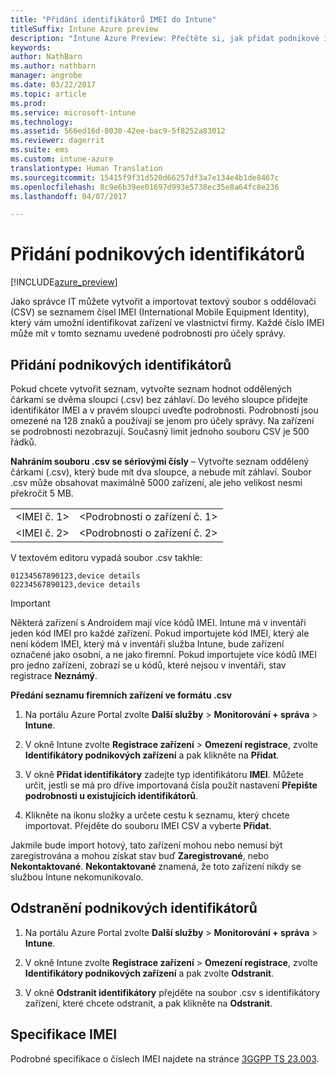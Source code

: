 ```yaml
---
title: "Přidání identifikátorů IMEI do Intune"
titleSuffix: Intune Azure preview
description: "Intune Azure Preview: Přečtěte si, jak přidat podnikové identifikátory (kódy IMEI) do Microsoft Intune. "
keywords: 
author: NathBarn
ms.author: nathbarn
manager: angrobe
ms.date: 03/22/2017
ms.topic: article
ms.prod: 
ms.service: microsoft-intune
ms.technology: 
ms.assetid: 566ed16d-8030-42ee-bac9-5f8252a83012
ms.reviewer: dagerrit
ms.suite: ems
ms.custom: intune-azure
translationtype: Human Translation
ms.sourcegitcommit: 15415f9f31d520d66257df3a7e134e4b1de8467c
ms.openlocfilehash: 8c9e6b39ee01697d993e5738ec35e8a64fc8e236
ms.lasthandoff: 04/07/2017

---
```


# <a name="add-corporate-identifiers"></a>Přidání podnikových identifikátorů

[!INCLUDE[azure_preview](../includes/azure_preview.md)]

Jako správce IT můžete vytvořit a importovat textový soubor s oddělovači (CSV) se seznamem čísel IMEI (International Mobile Equipment Identity), který vám umožní identifikovat zařízení ve vlastnictví firmy. Každé číslo IMEI může mít v tomto seznamu uvedené podrobnosti pro účely správy.

<!-- When you upload serial numbers for company-owned iOS devices, they must be paired with a corporate enrollment profile. Devices must then be enrolled using either Apple’s device enrollment program (DEP) or Apple Configurator to have them appear as company-owned. -->

## <a name="add-corporate-identifiers"></a>Přidání podnikových identifikátorů
Pokud chcete vytvořit seznam, vytvořte seznam hodnot oddělených čárkami se dvěma sloupci (.csv) bez záhlaví. Do levého sloupce přidejte identifikátor IMEI a v pravém sloupci uveďte podrobnosti. Podrobnosti jsou omezené na 128 znaků a používají se jenom pro účely správy. Na zařízení se podrobnosti nezobrazují. Současný limit jednoho souboru CSV je 500 řádků.

**Nahráním souboru .csv se sériovými čísly** – Vytvořte seznam oddělený čárkami (.csv), který bude mít dva sloupce, a nebude mít záhlaví. Soubor .csv může obsahovat maximálně 5000 zařízení, ale jeho velikost nesmí překročit 5 MB. 

|||
|-|-|
|&lt;IMEI č. 1&gt;|&lt;Podrobnosti o zařízení č. 1&gt;|
|&lt;IMEI č. 2&gt;|&lt;Podrobnosti o zařízení č. 2&gt;|

V textovém editoru vypadá soubor .csv takhle:

```
01234567890123,device details
02234567890123,device details
```


> [!IMPORTANT]
> Některá zařízení s Androidem mají více kódů IMEI. Intune má v inventáři jeden kód IMEI pro každé zařízení. Pokud importujete kód IMEI, který ale není kódem IMEI, který má v inventáři služba Intune, bude zařízení označené jako osobní, a ne jako firemní. Pokud importujete více kódů IMEI pro jedno zařízení, zobrazí se u kódů, které nejsou v inventáři, stav registrace **Neznámý**.

**Předání seznamu firemních zařízení ve formátu .csv**

1. Na portálu Azure Portal zvolte **Další služby** > **Monitorování + správa** > **Intune**.

2. V okně Intune zvolte **Registrace zařízení** > **Omezení registrace**, zvolte **Identifikátory podnikových zařízení** a pak klikněte na **Přidat**.

3. V okně **Přidat identifikátory** zadejte typ identifikátoru **IMEI**. Můžete určit, jestli se má pro dříve importovaná čísla použít nastavení **Přepište podrobnosti u existujících identifikátorů**.  

4. Klikněte na ikonu složky a určete cestu k seznamu, který chcete importovat. Přejděte do souboru IMEI CSV a vyberte **Přidat**.

Jakmile bude import hotový, tato zařízení mohou nebo nemusí být zaregistrována a mohou získat stav buď **Zaregistrované**, nebo **Nekontaktované**. **Nekontaktované** znamená, že toto zařízení nikdy se službou Intune nekomunikovalo.

## <a name="delete--corporate-identifiers"></a>Odstranění podnikových identifikátorů

1. Na portálu Azure Portal zvolte **Další služby** > **Monitorování + správa** > **Intune**.

2. V okně Intune zvolte **Registrace zařízení** > **Omezení registrace**, zvolte **Identifikátory podnikových zařízení** a pak zvolte **Odstranit**.

3. V okně **Odstranit identifikátory** přejděte na soubor .csv s identifikátory zařízení, které chcete odstranit, a pak klikněte na **Odstranit**.

## <a name="imei-specifications"></a>Specifikace IMEI
Podrobné specifikace o číslech IMEI najdete na stránce [3GGPP TS 23.003](https://portal.3gpp.org/desktopmodules/Specifications/SpecificationDetails.aspx?specificationId=729).

